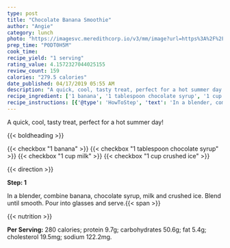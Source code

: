 ```yaml
---
type: post
title: "Chocolate Banana Smoothie"
author: "Angie"
category: lunch
photo: "https://imagesvc.meredithcorp.io/v3/mm/image?url=https%3A%2F%2Fimages.media-allrecipes.com%2Fuserphotos%2F8101503.jpg"
prep_time: "P0DT0H5M"
cook_time: 
recipe_yield: "1 serving"
rating_value: 4.1572327044025155
review_count: 159
calories: "279.5 calories"
date_published: 04/17/2019 05:55 AM
description: "A quick, cool, tasty treat, perfect for a hot summer day!"
recipe_ingredient: ['1 banana', '1 tablespoon chocolate syrup', '1 cup milk', '1 cup crushed ice']
recipe_instructions: [{'@type': 'HowToStep', 'text': 'In a blender, combine banana, chocolate syrup, milk and crushed ice. Blend until smooth. Pour into glasses and serve.\n'}]
---
```


A quick, cool, tasty treat, perfect for a hot summer day! 

{{< boldheading >}}

{{< checkbox "1  banana" >}}
{{< checkbox "1 tablespoon chocolate syrup" >}}
{{< checkbox "1 cup milk" >}}
{{< checkbox "1 cup crushed ice" >}}


{{< direction >}}

**Step: 1**

In a blender, combine banana, chocolate syrup, milk and crushed ice. Blend until smooth. Pour into glasses and serve.{{< span >}}

{{< nutrition >}}

**Per Serving:** 280 calories; protein 9.7g; carbohydrates 50.6g; fat 5.4g; cholesterol 19.5mg; sodium 122.2mg.